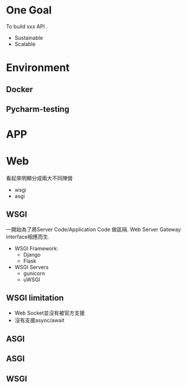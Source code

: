 # One Goal
To build xxx API .
- Sustainable
- Scalable

# Environment
## Docker
## Pycharm-testing
# APP

# Web
看起來明顯分成兩大不同陣營
- wsgi
- asgi
## WSGI
一開始為了將Server Code/Application Code 做區隔. Web Server Gateway interface相應而生.
- WSGI Framework:
	- Django
	- Flask
- WSGI Servers
	- gunicorn
	- uWSGI
## WSGI limitation
- Web Socket並沒有被官方支援
- 沒有支援async/await
## ASGI

## ASGI

## WSGI


<!--stackedit_data:
eyJoaXN0b3J5IjpbLTE0MjcwODMzOTAsLTQ4MTk3NTg4Ml19
-->